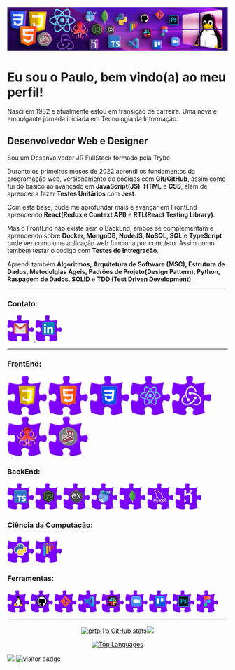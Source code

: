 
<img src="https://github.com/prtpj1/prtpj1/blob/main/Github%20Imgs/Header_GitHub3.png" alt="header" />

<h1>Eu sou o Paulo, bem vindo(a) ao meu perfil!</h1>
Nasci em 1982 e atualmente estou em transição de carreira. Uma nova e empolgante jornada iniciada em Tecnologia da Informação.


Desenvolvedor Web e Designer
----------------------------
Sou um Desenvolvedor JR FullStack formado pela Trybe.<br>

Durante os primeiros meses de 2022 aprendi os fundamentos da programação web, versionamento de códigos com **Git/GitHub**, assim como fui do básico ao avançado em **JavaScript(JS)**, **HTML** e **CSS**, além de aprender a fazer **Testes Unitários** com **Jest**.<br>

Com esta base, pude me aprofundar mais e avançar em FrontEnd aprendendo **React(Redux e Context API)** e **RTL(React Testing Library)**.<br>

Mas o FrontEnd não existe sem o BackEnd, ambos se complementam e aprendendo sobre **Docker, MongoDB, NodeJS, NoSQL, SQL** e **TypeScript** pude ver como uma aplicação web funciona por completo. Assim como também testar o codigo com **Testes de Intregração**.<br>

Aprendi também **Algoritmos, Arquitetura de Software (MSC), Estrutura de Dados, Metodolgias Ágeis, Padrões de Projeto(Design Pattern), Python, Raspagem de Dados, SOLID** e **TDD (Test Driven Development)**. 
<hr />

### Contato:
<a href="mailto:prtpj1@gmail.com" target="_blank" rel="noreferrer"><img src="https://github.com/prtpj1/prtpj1/blob/main/Github%20Imgs/Gmail2.png" width="60" height="60" alt="Gmail" /></a><a href="https://www.linkedin.com/in/paulo-porto-jr/" target="_blank" rel="noreferrer">
 <img src="https://github.com/prtpj1/prtpj1/blob/main/Github%20Imgs/Linkedin2.png" width="60" height="60" alt="Linkedin" /></a>

<hr />

### FrontEnd:
<p align="left">
 <a href="https://developer.mozilla.org/en-US/docs/Web/JavaScript" target="_blank" rel="noreferrer"><img src="https://github.com/prtpj1/prtpj1/blob/main/Github%20Imgs/JavaScript2.png" width="90" height="90" alt="JavaScript" /></a>
 <a href="https://developer.mozilla.org/en-US/docs/Glossary/HTML5" target="_blank" rel="noreferrer"><img src="https://github.com/prtpj1/prtpj1/blob/main/Github%20Imgs/html2.png" width="90" height="90" alt="" /></a>
  <a href="https://www.w3.org/TR/CSS/#css" target="_blank" rel="noreferrer"><img src="https://github.com/prtpj1/prtpj1/blob/main/Github%20Imgs/CSS2.png" width="90" height="90" alt="CSS3" /></a>
 <a href="https://reactjs.org/" target="_blank" rel="noreferrer"><img src="https://github.com/prtpj1/prtpj1/blob/main/Github%20Imgs/React2.png" width="90" height="90" alt="" /></a>
 <a href="https://redux.js.org/" target="_blank" rel="noreferrer"><img src="https://github.com/prtpj1/prtpj1/blob/main/Github%20Imgs/Redux2.png" width="90" height="90" alt="" /></a>
 <a href="https://testing-library.com/docs/react-testing-library/intro/" target="_blank" rel="noreferrer"><img src="https://github.com/prtpj1/prtpj1/blob/main/Github%20Imgs/RTL2.png" width="90" height="90" alt="" /></a>
 <a href="https://jestjs.io/" target="_blank" rel="noreferrer"><img src="https://github.com/prtpj1/prtpj1/blob/main/Github%20Imgs/Jest2.png" width="90" height="90" alt="" /></a>
<br>
</p>

<!--- 
<a href="" target="_blank" rel="noreferrer"><img src="" width="36" height="36" alt="" /></a>
<img src="" width="36" height="36" alt="" />
 -->

### BackEnd:
<p align="left">
  <a href="https://www.typescriptlang.org/" target="_blank" rel="noreferrer"><img src="https://github.com/prtpj1/prtpj1/blob/main/Github%20Imgs/Typescript2.png" width="60" height="60" alt="TypeScript" /></a>
  <a href="https://nodejs.org/en/" target="_blank" rel="noreferrer"><img src="https://github.com/prtpj1/prtpj1/blob/main/Github%20Imgs/NodeJS2.png" width="60" height="60" alt="NodeJS" /></a>
  <a href="https://expressjs.com/" target="_blank" rel="noreferrer"><img src="https://github.com/prtpj1/prtpj1/blob/main/Github%20Imgs/express2.png" width="60" height="60" alt="Express" /></a>
  <a href="https://www.docker.com/" target="_blank" rel="noreferrer"><img src="https://github.com/prtpj1/prtpj1/blob/main/Github%20Imgs/Docker2.png" width="60" height="60" alt="Docker" /></a>
  <a href="https://www.mongodb.com/" target="_blank" rel="noreferrer"><img src="https://github.com/prtpj1/prtpj1/blob/main/Github%20Imgs/MongoDB2.png" width="60" height="60" alt="MongoDB" /></a>
  <a href="https://www.mysql.com/" target="_blank" rel="noreferrer"><img src="https://github.com/prtpj1/prtpj1/blob/main/Github%20Imgs/mySQL2.png" width="60" height="60" alt="MySQL" /></a>
  <a href="https://www.heroku.com/" target="_blank" rel="noreferrer"><img src="https://github.com/prtpj1/prtpj1/blob/main/Github%20Imgs/Heroku2.png" width="60" height="60" alt="Heroku" /></a>
<br>
</p>

### Ciência da Computação:
<p align="left">
  <a href="https://www.python.org/" target="_blank" rel="noreferrer"><img src="https://github.com/prtpj1/prtpj1/blob/main/Github%20Imgs/Python2.png" width="60" height="60" alt="Python" /></a>
  <a href="https://docs.pytest.org/en/7.2.x/index.html" target="_blank" rel="noreferrer"><img src="https://github.com/prtpj1/prtpj1/blob/main/Github%20Imgs/Pytest2.png" width="60" height="60" alt="Pytest" /></a>
<br>
</p>

### Ferramentas:
<p align="left">
 <a href="https://ubuntu.com/" target="_blank" rel="noreferrer"><img src="https://github.com/prtpj1/prtpj1/blob/main/Github%20Imgs/Linux2.png" width="50" height="50" alt="Linux Ubuntu" /></a>
 <a href="https://github.com/" target="_blank" rel="noreferrer"><img src="https://github.com/prtpj1/prtpj1/blob/main/Github%20Imgs/GitHub3.png" width="50" height="50" alt="GitHub" /></a>
 <a href="https://git-scm.com/" target="_blank" rel="noreferrer"><img src="https://github.com/prtpj1/prtpj1/blob/main/Github%20Imgs/Git2.png" width="50" height="50" alt="Git" /></a>
 <a href="https://code.visualstudio.com/" target="_blank" rel="noreferrer"><img src="https://github.com/prtpj1/prtpj1/blob/main/Github%20Imgs/VSC2.png" width="50" height="50" alt="VSCode" /></a>
 <a href="https://slack.com/intl/pt-br" target="_blank" rel="noreferrer"><img src="https://github.com/prtpj1/prtpj1/blob/main/Github%20Imgs/slack2.png" width="50" height="50" alt="Slack" /></a>
 <a href="https://zoom.us/" target="_blank" rel="noreferrer"><img src="https://github.com/prtpj1/prtpj1/blob/main/Github%20Imgs/Zoom2.png" width="50" height="50" alt="Zoom" /></a>
 <a href="https://trello.com/" target="_blank" rel="noreferrer"><img src="https://github.com/prtpj1/prtpj1/blob/main/Github%20Imgs/Trello2.png" width="50" height="50" alt="Trello" /></a>
 <a href="" target="_blank" rel="noreferrer"><img src="https://github.com/prtpj1/prtpj1/blob/main/Github%20Imgs/PhotoshopCC2.png" width="50" height="50" alt="Photoshop" /></a>
 <a href="https://www.figma.com/" target="_blank" rel="noreferrer"><img src="https://github.com/prtpj1/prtpj1/blob/main/Github%20Imgs/figma2.png" width="50" height="50" alt="Figma" /></a>
<br>
</p>
<hr />
<p align="center">
<a href="http://www.github.com/prtpj1"><img src="https://github-readme-stats.vercel.app/api?username=prtpj1&show_icons=true&hide=&title_color=facc15&text_color=ffffff&icon_color=facc15&bg_color=680fcf&hide_border=true&show_icons=true" alt="prtpj1's GitHub stats" /></a><a href="http://www.github.com/prtpj1"><img src="https://github-readme-streak-stats.herokuapp.com/?user=prtpj1&stroke=ffffff&background=680fcf&ring=facc15&fire=facc15&currStreakNum=ffffff&currStreakLabel=facc15&sideNums=ffffff&sideLabels=ffffff&dates=ffffff&hide_border=true" /></a>
</p>

<p align="center">
 <a href="https://github.com/prtpj1" align="left"><img src="https://github-readme-stats.vercel.app/api/top-langs/?username=prtpj1&langs_count=10&title_color=facc15&text_color=ffffff&icon_color=facc15&bg_color=680fcf&hide_border=true&locale=en&custom_title=Linguagens%20%mais%20%usadas" alt="Top Languages" /></a>
</p>

 <a href="https://www.github.com/prtpj1" target="_blank" rel="noreferrer"><img
src="https://img.shields.io/github/followers/prtpj1?logo=github&style=for-the-badge&color=680fcf&labelColor=ffd500&logoColor=680fcf&label=Seguidores" /></a>
 ![visitor badge](https://vbr.wocr.tk/badge?page_id=prtpj1&style=for-the-badge&color=680fcf&lcolor=ffd500&logo=GitHub-Sponsors&logoColor=680fcf&text=Visualizações)

